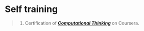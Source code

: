 # Self training
>1. Certification of [__*Computational Thinking*__](https://github.com/LongPML/CS112.L21.KHCL/blob/main/SelfTraining/MinhLong/Coursera%20CTUEJYWTCUX5.pdf) on Coursera.
